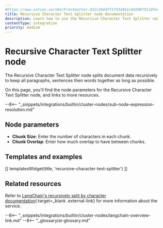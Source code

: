 ```yaml
---
#https://www.notion.so/n8n/Frontmatter-432c2b8dff1f43d4b1c8d20075510fe4
title: Recursive Character Text Splitter node documentation
description: Learn how to use the Recursive Character Text Splitter node in n8n. Follow technical documentation to integrate Recursive Character Text Splitter node into your workflows.
contentType: integration
priority: medium
---
```


# Recursive Character Text Splitter node

The Recursive Character Text Splitter node splits document data recursively to keep all paragraphs, sentences then words together as long as possible.

On this page, you'll find the node parameters for the Recursive Character Text Splitter node, and links to more resources.

--8<-- "_snippets/integrations/builtin/cluster-nodes/sub-node-expression-resolution.md"

## Node parameters

* **Chunk Size**: Enter the number of characters in each chunk.
* **Chunk Overlap**: Enter how much overlap to have between chunks.

## Templates and examples

<!-- see https://www.notion.so/n8n/Pull-in-templates-for-the-integrations-pages-37c716837b804d30a33b47475f6e3780 -->
[[ templatesWidget(title, 'recursive-character-text-splitter') ]]

## Related resources

Refer to [LangChain's recursively split by character documentation](https://js.langchain.com/docs/modules/data_connection/document_transformers/text_splitters/recursive_text_splitter){:target=_blank .external-link} for more information about the service.

--8<-- "_snippets/integrations/builtin/cluster-nodes/langchain-overview-link.md"
--8<-- "_glossary/ai-glossary.md"
